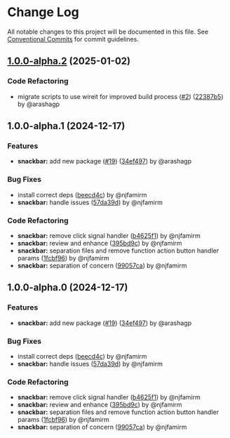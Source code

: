 # Change Log

All notable changes to this project will be documented in this file.
See [Conventional Commits](https://conventionalcommits.org) for commit guidelines.

## [1.0.0-alpha.2](https://github.com/the-nexim/design-system/compare/@nexim/snackbar@1.0.0-alpha.1...@nexim/snackbar@1.0.0-alpha.2) (2025-01-02)

### Code Refactoring

* migrate scripts to use wireit for improved build process ([#2](https://github.com/the-nexim/design-system/issues/2)) ([22387b5](https://github.com/the-nexim/design-system/commit/22387b5c154c7475eb8ec44c53e13030d518fb3b)) by @arashagp

## 1.0.0-alpha.1 (2024-12-17)

### Features

* **snackbar:** add new package ([#19](https://github.com/the-nexim/design-system/issues/19)) ([34ef497](https://github.com/the-nexim/design-system/commit/34ef497168b6e4a62092794dfe8f60b124328e87)) by @arashagp

### Bug Fixes

* install correct deps ([beecd4c](https://github.com/the-nexim/design-system/commit/beecd4ca5b4a888ab624149fc9f70ca0f8bb3eec)) by @njfamirm
* **snackbar:** handle issues ([57da39d](https://github.com/the-nexim/design-system/commit/57da39dba3085ef21c6ad7e35c5c63ed2c06e88f)) by @njfamirm

### Code Refactoring

* **snackbar:** remove click signal handler ([b4625f1](https://github.com/the-nexim/design-system/commit/b4625f17f2e897b3143f2e0e4e3c83176aa036ae)) by @njfamirm
* **snackbar:** review and enhance ([395bd9c](https://github.com/the-nexim/design-system/commit/395bd9cc386d592058d2f21f8515fb104756919a)) by @njfamirm
* **snackbar:** separation files and remove function action button handler params ([1fcbf96](https://github.com/the-nexim/design-system/commit/1fcbf96494ef61db2d993030038bc74201090597)) by @njfamirm
* **snackbar:** separation of concern ([99057ca](https://github.com/the-nexim/design-system/commit/99057ca7549ea8d722f459d11afe86a935aac6bc)) by @njfamirm

## 1.0.0-alpha.0 (2024-12-17)

### Features

* **snackbar:** add new package ([#19](https://github.com/the-nexim/design-system/issues/19)) ([34ef497](https://github.com/the-nexim/design-system/commit/34ef497168b6e4a62092794dfe8f60b124328e87)) by @arashagp

### Bug Fixes

* install correct deps ([beecd4c](https://github.com/the-nexim/design-system/commit/beecd4ca5b4a888ab624149fc9f70ca0f8bb3eec)) by @njfamirm
* **snackbar:** handle issues ([57da39d](https://github.com/the-nexim/design-system/commit/57da39dba3085ef21c6ad7e35c5c63ed2c06e88f)) by @njfamirm

### Code Refactoring

* **snackbar:** remove click signal handler ([b4625f1](https://github.com/the-nexim/design-system/commit/b4625f17f2e897b3143f2e0e4e3c83176aa036ae)) by @njfamirm
* **snackbar:** review and enhance ([395bd9c](https://github.com/the-nexim/design-system/commit/395bd9cc386d592058d2f21f8515fb104756919a)) by @njfamirm
* **snackbar:** separation files and remove function action button handler params ([1fcbf96](https://github.com/the-nexim/design-system/commit/1fcbf96494ef61db2d993030038bc74201090597)) by @njfamirm
* **snackbar:** separation of concern ([99057ca](https://github.com/the-nexim/design-system/commit/99057ca7549ea8d722f459d11afe86a935aac6bc)) by @njfamirm
